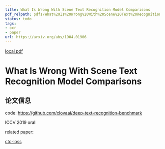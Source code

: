 ```yaml
---
title: What Is Wrong With Scene Text Recognition Model Comparisons
pdf_relpath: pdfs/What%20Is%20Wrong%20With%20Scene%20Text%20Recognition%20Model%20Comparisons.pdf
status: todo
tags:
- ocr
- paper
url: https://arxiv.org/abs/1904.01906
---
```


[local pdf](../../../pdfs/What%20Is%20Wrong%20With%20Scene%20Text%20Recognition%20Model%20Comparisons.pdf)

# What Is Wrong With Scene Text Recognition Model Comparisons

## 论文信息

code: https://github.com/clovaai/deep-text-recognition-benchmark

ICCV 2019 oral


related paper:

[ctc-loss](Connectionist%20Temporal%20Classification%20-%20Labelling%20Unsegmented%20Sequence%20Data%20with%20Recurrent%20Neural%20Networks.md)
